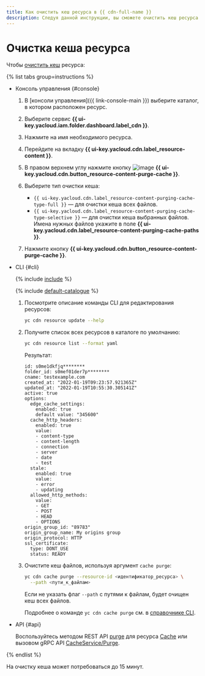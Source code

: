```yaml
---
title: Как очистить кеш ресурса в {{ cdn-full-name }}
description: Следуя данной инструкции, вы сможете очистить кеш ресурса.
---
```


# Очистка кеша ресурса

Чтобы [очистить кеш](../../concepts/caching.md) ресурса:

{% list tabs group=instructions %}

- Консоль управления {#console}

  1. В [консоли управления]({{ link-console-main }}) выберите каталог, в котором расположен ресурс.

  1. Выберите сервис **{{ ui-key.yacloud.iam.folder.dashboard.label_cdn }}**.

  1. Нажмите на имя необходимого ресурса.

  1. Перейдите на вкладку **{{ ui-key.yacloud.cdn.label_resource-content }}**.

  1. В правом верхнем углу нажмите кнопку ![image](../../../_assets/console-icons/trash-bin.svg) **{{ ui-key.yacloud.cdn.button_resource-content-purge-cache }}**.

  1. Выберите тип очистки кеша:

      * `{{ ui-key.yacloud.cdn.label_resource-content-purging-cache-type-full }}` — для очистки кеша всех файлов.
      * `{{ ui-key.yacloud.cdn.label_resource-content-purging-cache-type-selective }}` — для очистки кеша выбранных файлов. Имена нужных файлов укажите в поле **{{ ui-key.yacloud.cdn.label_resource-content-purging-cache-paths }}**.

  1. Нажмите кнопку **{{ ui-key.yacloud.cdn.button_resource-content-purge-cache }}**.

- CLI {#cli}

  {% include [include](../../../_includes/cli-install.md) %}

  {% include [default-catalogue](../../../_includes/default-catalogue.md) %}

  1. Посмотрите описание команды CLI для редактирования ресурсов:

      ```bash
      yc cdn resource update --help
      ```

  1. Получите список всех ресурсов в каталоге по умолчанию:

      ```bash
      yc cdn resource list --format yaml
      ```

      Результат:

      ```text
      id: s0me1dkfjq********
      folder_id: s0mef01der7p********
      cname: testexample.com
      created_at: "2022-01-19T09:23:57.921365Z"
      updated_at: "2022-01-19T10:55:30.305141Z"
      active: true
      options:
        edge_cache_settings:
          enabled: true
          default value: "345600"
        cache_http_headers:
          enabled: true
          value:
          - content-type
          - content-length
          - connection
          - server
          - date
          - test
        stale:
          enabled: true
          value:
          - error
          - updating
        allowed_http_methods:
          value:
          - GET
          - POST
          - HEAD
          - OPTIONS
      origin_group_id: "89783"
      origin_group_name: My origins group
      origin_protocol: HTTP
      ssl_certificate:
        type: DONT_USE
        status: READY
      ```

  1. Очистите кеш файлов, используя аргумент `cache purge`:

      ```bash
      yc cdn cache purge --resource-id <идентификатор_ресурса> \
        --path <пути_к_файлам>
      ```
      Если не указать флаг `--path` с путями к файлам, будет очищен кеш всех файлов.

      Подробнее о команде `yc cdn cache purge` см. в [справочнике CLI](../../../cli/cli-ref/managed-services/cdn/cache/purge.md).

- API {#api}

  Воспользуйтесь методом REST API [purge](../../api-ref/Cache/purge.md) для ресурса [Cache](../../api-ref/Cache/index.md) или вызовом gRPC API [CacheService/Purge](../../api-ref/grpc/cache_service.md#Purge).

{% endlist %}
  
На очистку кеша может потребоваться до 15 минут.